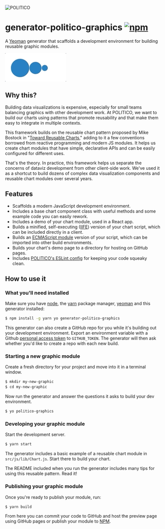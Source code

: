 ![POLITICO](https://www.politico.com/interactives/cdn/images/badge.svg)

# generator-politico-graphics [![npm](https://img.shields.io/npm/v/generator-politico-graphics.svg)](https://www.npmjs.com/package/generator-politico-graphics)

A [Yeoman](http://yeoman.io) generator that scaffolds a development environment for building reusable graphic modules.

![](circles.gif)

## Why this?

Building data visualizations is expensive, especially for small teams balancing graphics with other development work. At POLITICO, we want to build our charts using patterns that promote reusability and that make them easy to integrate in multiple contexts.

This framework builds on the reusable chart pattern proposed by Mike Bostock in "[Toward Reusable Charts](https://bost.ocks.org/mike/chart/)," adding to it a few conventions borrowed from reactive programming and modern JS modules. It helps us create chart modules that have simple, declarative APIs and can be easily configured for different uses.

That's the theory. In practice, this framework helps us separate the concerns of dataviz development from other client-side work. We've used it as a shortcut to build dozens of complex data visualization components and reusable chart modules over several years.

## Features

- Scaffolds a modern JavaScript development environment.
- Includes a base chart component class with useful methods and some example code you can easily rework.
- Includes a demo of your chart module, used in a React app.
- Builds a minified, self-executing ([IIFE](https://developer.mozilla.org/en-US/docs/Glossary/IIFE)) version of your chart script, which can be included directly in a client.
- Builds an [ECMAScript module](https://developers.google.com/web/fundamentals/primers/modules) version of your script, which can be imported into other build environments.
- Builds your chart's demo page to a directory for hosting on GitHub pages.
- Includes [POLITICO's ESLint config](https://github.com/The-Politico/eslint-config-interactives) for keeping your code squeaky clean.

## How to use it

### What you'll need installed

Make sure you have [node](https://docs.npmjs.com/getting-started/installing-node), the [yarn](https://yarnpkg.com/en/docs/install) package manager, [yeoman](http://yeoman.io/) and this generator installed:

```bash
$ npm install -g yarn yo generator-politico-graphics
```

This generator can also create a GitHub repo for you while it's building out your development environment. Export an environment variable with a Github [personal access token](https://github.com/settings/tokens) to `GITHUB_TOKEN`. The generator will then ask whether you'd like to create a repo with each new build.

### Starting a new graphic module

Create a fresh directory for your project and move into it in a terminal window.

```bash
$ mkdir my-new-graphic
$ cd my-new-graphic
```

Now run the generator and answer the questions it asks to build your dev environment.

```bash
$ yo politico-graphics
```

### Developing your graphic module

Start the development server.

```bash
$ yarn start
```

The generator includes a basic example of a reusable chart module in `src/js/lib/Chart.js`. Start there to build your chart.

The README included when you run the generator includes many tips for using this reusable pattern. Read it!


### Publishing your graphic module

Once you're ready to publish your module, run:

```bash
$ yarn build
```

From here you can commit your code to GitHub and host the preview page using GitHub pages or publish your module to [NPM](https://docs.npmjs.com/getting-started/publishing-npm-packages).
